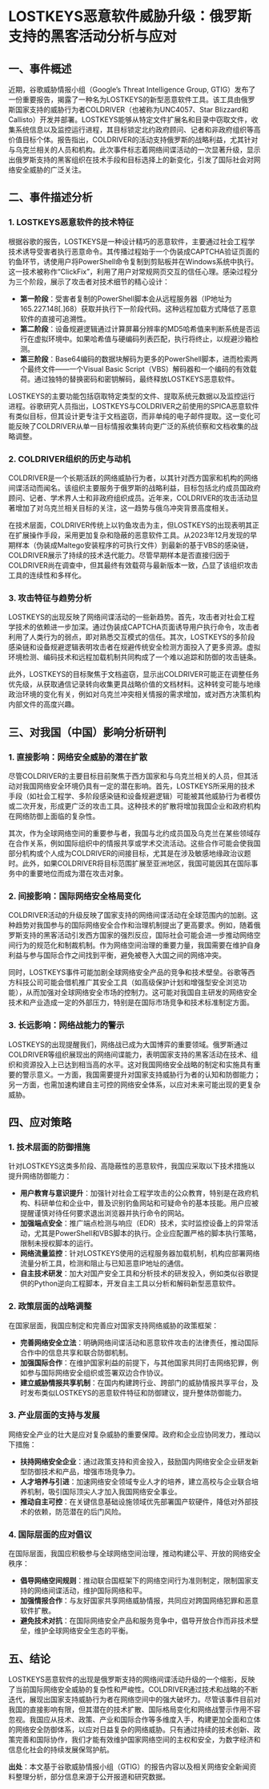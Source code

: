 # LOSTKEYS恶意软件威胁升级：俄罗斯支持的黑客活动分析与应对

## 一、事件概述

近期，谷歌威胁情报小组（Google’s Threat Intelligence Group, GTIG）发布了一份重要报告，揭露了一种名为LOSTKEYS的新型恶意软件工具。该工具由俄罗斯国家支持的威胁行为者COLDRIVER（也被称为UNC4057、Star Blizzard和Callisto）开发并部署。LOSTKEYS能够从特定文件扩展名和目录中窃取文件，收集系统信息以及监控运行进程，其目标锁定北约政府顾问、记者和非政府组织等高价值目标个体。报告指出，COLDRIVER的活动支持俄罗斯的战略利益，尤其针对与乌克兰相关的人员和机构。此次事件标志着网络间谍活动的一次显著升级，显示出俄罗斯支持的黑客组织在技术手段和目标选择上的新变化，引发了国际社会对网络安全威胁的广泛关注。

## 二、事件描述分析

### 1. LOSTKEYS恶意软件的技术特征

根据谷歌的报告，LOSTKEYS是一种设计精巧的恶意软件，主要通过社会工程学技术诱导受害者执行恶意命令。其传播过程始于一个伪装成CAPTCHA验证页面的钓鱼环节，诱使用户将PowerShell命令复制到剪贴板并在Windows系统中执行。这一技术被称作“ClickFix”，利用了用户对常规网页交互的信任心理。感染过程分为三个阶段，展示了攻击者对技术细节的精心设计：

- **第一阶段**：受害者复制的PowerShell脚本会从远程服务器（IP地址为165.227.148[.]68）获取并执行下一阶段代码。这种远程加载方式降低了恶意软件的直接可追溯性。
- **第二阶段**：设备规避逻辑通过计算屏幕分辨率的MD5哈希值来判断系统是否运行在虚拟环境中。如果哈希值与硬编码列表匹配，执行将终止，以规避沙箱检测。
- **第三阶段**：Base64编码的数据块解码为更多的PowerShell脚本，进而检索两个最终文件——一个Visual Basic Script（VBS）解码器和一个编码的有效载荷。通过独特的替换密码和密钥解码，最终释放LOSTKEYS恶意软件。

LOSTKEYS的主要功能包括窃取特定类型的文件、提取系统元数据以及监控运行进程。谷歌研究人员指出，LOSTKEYS与COLDRIVER之前使用的SPICA恶意软件有类似目标，但其设计更专注于文档盗窃，而非单纯的电子邮件提取。这一变化可能反映了COLDRIVER从单一目标情报收集转向更广泛的系统侦察和文档收集的战略调整。

### 2. COLDRIVER组织的历史与动机

COLDRIVER是一个长期活跃的网络威胁行为者，以其针对西方国家和机构的网络间谍活动而闻名。该组织主要服务于俄罗斯的战略利益，目标包括北约成员国政府顾问、记者、学术界人士和非政府组织成员。近年来，COLDRIVER的攻击活动显著增加了对乌克兰相关目标的关注，这一趋势与俄乌冲突背景高度相关。

在技术层面，COLDRIVER传统上以钓鱼攻击为主，但LOSTKEYS的出现表明其正在扩展操作手段，采用更加复杂和隐蔽的恶意软件工具。从2023年12月发现的早期样本（伪装成Maltego安装程序的可执行文件）到最新的基于VBS的感染链，COLDRIVER展示了持续的技术迭代能力。尽管早期样本是否直接归因于COLDRIVER尚在调查中，但其最终有效载荷与最新版本一致，凸显了该组织攻击工具的连续性和多样化。

### 3. 攻击特征与趋势分析

LOSTKEYS的出现反映了网络间谍活动的一些新趋势。首先，攻击者对社会工程学技术的依赖进一步加深。通过伪装成CAPTCHA页面诱导用户执行命令，攻击者利用了人类行为的弱点，即对熟悉交互模式的信任。其次，LOSTKEYS的多阶段感染链和设备规避逻辑表明攻击者在规避传统安全检测方面投入了更多资源。虚拟环境检测、编码技术和远程加载机制共同构成了一个难以追踪和防御的攻击链条。

此外，LOSTKEYS的目标聚焦于文档盗窃，显示出COLDRIVER可能正在调整任务优先级，从获取通信记录转向收集更具战略价值的文档材料。这种转变可能与地缘政治环境的变化有关，例如对乌克兰冲突相关情报的需求增加，或对西方决策机构内部文件的高度兴趣。

## 三、对我国（中国）影响分析研判

### 1. 直接影响：网络安全威胁的潜在扩散

尽管COLDRIVER的主要目标目前聚焦于西方国家和与乌克兰相关的人员，但其活动对我国网络安全环境仍具有一定的潜在影响。首先，LOSTKEYS所采用的技术手段（如社会工程学、多阶段感染链和设备规避逻辑）可能被其他威胁行为者模仿或二次开发，形成更广泛的攻击工具。这种技术的扩散将增加我国企业和政府机构在网络防御上面临的复杂性。

其次，作为全球网络空间的重要参与者，我国与北约成员国及乌克兰在某些领域存在合作关系，例如国际组织中的情报共享或学术交流活动。这些合作可能会使我国部分机构或个人成为COLDRIVER的间接目标，尤其是在涉及敏感地缘政治议题时。此外，如果COLDRIVER将目标范围扩展至亚洲地区，我国可能因其在国际事务中的重要地位而成为潜在攻击对象。

### 2. 间接影响：国际网络安全格局变化

COLDRIVER活动的升级反映了国家支持的网络间谍活动在全球范围内的加剧。这种趋势对我国参与的国际网络安全合作和治理机制提出了更高要求。例如，随着俄罗斯支持的黑客活动引发西方国家的强烈反应，国际社会可能会进一步推动网络空间行为的规范化和制裁机制。作为网络空间治理的重要力量，我国需要在维护自身利益与参与国际合作之间找到平衡，避免被卷入大国之间的网络冲突。

同时，LOSTKEYS事件可能加剧全球网络安全产品的竞争和技术壁垒。谷歌等西方科技公司可能会借机推广其安全工具（如高级保护计划和增强型安全浏览功能），从而加强对全球网络安全市场的控制力。这可能对我国自主研发的网络安全技术和产业造成一定的外部压力，特别是在国际市场竞争和技术标准制定方面。

### 3. 长远影响：网络战能力的警示

LOSTKEYS的出现提醒我们，网络战已成为大国博弈的重要领域。俄罗斯通过COLDRIVER等组织展现出的网络间谍能力，表明国家支持的黑客活动在技术、组织和资源投入上已达到相当高的水平。这对我国网络安全战略的制定和实施具有重要的警示意义。一方面，我国需要提升对国家支持威胁行为者的认知和防御能力；另一方面，也需加速构建自主可控的网络安全体系，以应对未来可能出现的更复杂威胁。

## 四、应对策略

### 1. 技术层面的防御措施

针对LOSTKEYS这类多阶段、高隐蔽性的恶意软件，我国应采取以下技术措施以提升网络防御能力：

- **用户教育与意识提升**：加强针对社会工程学攻击的公众教育，特别是在政府机构、科研单位和企业中，普及识别钓鱼网站和可疑命令的基本技能。用户应被提醒谨慎对待任何要求退出浏览器并执行命令的网站。
- **加强端点安全**：推广端点检测与响应（EDR）技术，实时监控设备上的异常活动，尤其是PowerShell和VBS脚本的执行。企业应配置严格的脚本执行策略，限制未授权脚本的运行。
- **网络流量监控**：针对LOSTKEYS使用的远程服务器加载机制，机构应部署网络流量分析工具，检测和阻止与已知恶意IP地址的通信。
- **自主技术研发**：加大对国产安全工具和分析技术的研发投入，例如类似谷歌提供的Python逆向工程脚本，开发自主工具以分析和解码新型恶意软件。

### 2. 政策层面的战略调整

在国家层面，我国应制定和完善应对国家支持网络威胁的政策框架：

- **完善网络安全立法**：明确网络间谍活动和恶意软件攻击的法律责任，推动国际合作中的信息共享和联合防御机制。
- **加强国际合作**：在维护国家利益的前提下，与其他国家共同打击网络犯罪，例如参与国际网络安全组织或签署双边合作协议。
- **建立威胁情报共享机制**：在国内构建跨行业、跨部门的威胁情报共享平台，及时发布类似LOSTKEYS的恶意软件特征和防御建议，提升整体防御能力。

### 3. 产业层面的支持与发展

网络安全产业的壮大是应对复杂威胁的重要保障。政府和企业应协同发力，推动以下措施：

- **扶持网络安全企业**：通过政策支持和资金投入，鼓励国内网络安全企业研发新型防御技术和产品，增强市场竞争力。
- **人才培养与引进**：加速网络安全领域专业人才的培养，建立高校与企业联合培养机制，吸引国际顶尖人才加入我国网络安全事业。
- **推动自主可控**：在关键信息基础设施领域优先部署国产软硬件，降低对外部技术的依赖，防范潜在的后门风险。

### 4. 国际层面的应对倡议

在国际层面，我国应积极参与全球网络空间治理，推动构建公平、开放的网络安全秩序：

- **倡导网络空间规则**：推动联合国框架下的网络空间行为准则制定，限制国家支持的网络间谍活动，维护国际网络和平。
- **加强情报合作**：与友好国家共享网络威胁情报，共同应对跨国网络犯罪和恶意软件扩散。
- **避免技术对抗**：在国际网络安全产品和服务竞争中，倡导开放合作而非技术壁垒，维护全球网络安全生态的平衡。

## 五、结论

LOSTKEYS恶意软件的出现是俄罗斯支持的网络间谍活动升级的一个缩影，反映了当前国际网络安全威胁的复杂性和严峻性。COLDRIVER通过技术和战略的不断迭代，展现出国家支持威胁行为者在网络空间中的强大破坏力。尽管该事件目前对我国的直接影响有限，但其潜在的技术扩散、国际格局变化和网络战警示作用不容忽视。我国应从技术、政策、产业和国际合作等多维度入手，构建更加全面和立体的网络安全防御体系，以应对日益复杂的网络威胁。只有通过持续的技术创新、政策完善和国际协作，我们才能有效维护国家网络空间的主权和安全，为数字经济和信息化社会的持续发展保驾护航。

**出处**：本文基于谷歌威胁情报小组（GTIG）的报告内容以及相关网络安全新闻资料整理分析，部分信息来源于公开报道和研究数据。